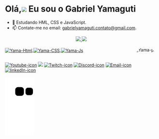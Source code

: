 <h1>Olá,<img src="https://user-images.githubusercontent.com/116985295/203150109-3723c0a1-03d0-4397-9d53-c23f0bb82f2c.gif" width="30px"> Eu sou o Gabriel Yamaguti</h1>



- 🌱 Estudando HML, CSS e JavaScript.
- 📫 Contate-me no email: gabrielyamaguti.contato@gmail.com.


<div align="center">
  <a href="https://github.com/gabrielyamaguti">
  <img height="180em" src="https://github-readme-stats.vercel.app/api?username=gabrielyamaguti&show_icons=true&theme=vue-dark&include_all_commits=true&count_private=true"/>
  <img height="180em" src="https://github-readme-stats.vercel.app/api/top-langs/?username=gabrielyamaguti&layout=compact&langs_count=7&theme=vue-dark"/>
</div>

<div style="display: inline_block"><br>
  <img align="center" alt="Yama-Html" height="30" width="40" src="https://cdn.jsdelivr.net/gh/devicons/devicon/icons/html5/html5-original.svg">
  <img align="center" alt="Yama-CSS" height="30" width="40" src="https://cdn.jsdelivr.net/gh/devicons/devicon/icons/css3/css3-original.svg">
  <img align="center" alt="Yama-Js" height="30" width="40" src="https://cdn.jsdelivr.net/gh/devicons/devicon/icons/javascript/javascript-plain.svg">
  <img align="right" alt="Yama-pic" height="150" style="border-radius:50px;" src="https://i.picasion.com/pic92/0b0011bfaeaa61f4a10b7186437f3561.gif">
</div>
  
##
  
  <div> 
  <a href="#" target="_blank"><img alt="Youtube-icon" src="https://img.shields.io/badge/YouTube-FF0000?style=for-the-badge&logo=youtube&logoColor=white" target="_blank"></a>
  <a href="https://instagram.com/gabrielyamagut" target="_blank"><img src="https://img.shields.io/badge/-Instagram-%23E4405F?style=for-the-badge&logo=instagram&logoColor=white" target="_blank"></a>
 	<a href="https://www.twitch.tv/yamaguti" target="_blank"><img alt="Twitch-icon"src="https://img.shields.io/badge/Twitch-9146FF?style=for-the-badge&logo=twitch&logoColor=white" target="_blank"></a>
 <a href="#" target="_blank"><img alt="Discord-icon"src="https://img.shields.io/badge/Discord-7289DA?style=for-the-badge&logo=discord&logoColor=white" target="_blank"></a> 
  <a href = "mailto:gabrielyamaguti.contato@gmail.com"><img alt="Email-icon"src="https://img.shields.io/badge/-Gmail-%23333?style=for-the-badge&logo=gmail&logoColor=white" target="_blank"></a>
  <a href="https://www.linkedin.com/in/gabriel-yamaguti-545174255/" target="_blank"><img alt="linkedIn-icon" src="https://img.shields.io/badge/-LinkedIn-%230077B5?style=for-the-badge&logo=linkedin&logoColor=white" target="_blank"></a> 
  
  ![Snake animation](https://github.com/gabrielyamaguti/gabrielyamaguti/blob/output/github-contribution-grid-snake.svg)
  </div>
 
